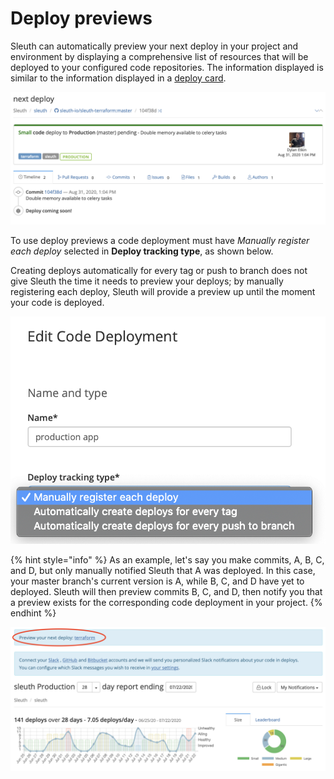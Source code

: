 # Deploy previews

Sleuth can automatically preview your next deploy in your project and environment by displaying a comprehensive list of resources that will be deployed to your configured code repositories. The information displayed is similar to the information displayed in a [deploy card](deploy-card.md). 

![A deploy preview](../.gitbook/assets/deploy-preview.png)

To use deploy previews a code deployment must have _Manually register each deploy_ selected in **Deploy tracking type**, as shown below. 

Creating deploys automatically for every tag or push to branch does not give Sleuth the time it needs to preview your deploys; by manually registering each deploy, Sleuth will provide a preview up until the moment your code is deployed. 

![](../.gitbook/assets/manually-register-each-deploy.png)

{% hint style="info" %}
As an example, let's say you make commits, A, B, C, and D, but only manually notified Sleuth that A was deployed. In this case, your master branch's current version is A, while B, C, and D have yet to deployed. Sleuth will then preview commits B, C, and D, then notify you that a preview exists for the corresponding code deployment in your project. 
{% endhint %}

![Deploy preview notification in the Dashboard](../.gitbook/assets/deploy-preview-notification-banner.png)



